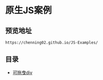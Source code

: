 # 原生JS案例

## 预览地址

```
https://chenning02.github.io/JS-Examples/
```

## 目录

- [可拖曳div](https://chenning02.github.io/JS-Examples/drag-div/index.html)

